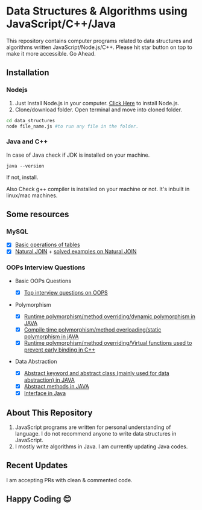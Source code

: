 # Data Structures & Algorithms using JavaScript/C++/Java

This repository contains computer programs related to data structures and algorithms written JavaScript/Node.js/C++.
Please hit star button on top to make it more accessible. Go Ahead.

## Installation

### Nodejs

1. Just Install Node.js in your computer. [Click Here](https://nodejs.org/en/download/) to install Node.js.
2. Clone/download folder. Open terminal and move into cloned folder.

```bash
cd data_structures
node file_name.js #to run any file in the folder.
```

### Java and C++

In case of Java check if JDK is installed on your machine.

```
java --version
```

If not, install.

Also Check g++ compiler is installed on your machine or not. It's inbuilt in linux/mac machines.

## Some resources

### MySQL

- [x] [Basic operations of tables](https://www.w3schools.com/sql/default.asp)
- [x] [Natural JOIN](https://www.youtube.com/watch?v=jRxEjmjIIFs) + [solved examples on Natural JOIN](https://www.w3resource.com/sql-exercises/sql-joins-exercises.php)

### OOPs Interview Questions

- Basic OOPs Questions

  - [x] [Top interview questions on OOPS](https://medium.com/edureka/oops-interview-questions-621fc922cdf4)

- Polymorphism

  - [x] [Runtime polymorphism/method overriding/dynamic polymorphism in JAVA](https://www.youtube.com/watch?v=W2pTtlNaa6s)
  - [x] [Compile time polymorphism/method overloading/static polymorphism in jAVA](https://www.youtube.com/watch?v=_iz6cjXlJfw)
  - [x] [Runtime polymorphism/method overriding/Virtual functions used to prevent early binding in C++](https://www.youtube.com/watch?v=cUCy2ENJjW8)

- Data Abstraction
  - [x] [Abstract keyword and abstract class (mainly used for data abstraction) in JAVA](https://www.youtube.com/watch?v=7nCQ8JPXZEo)
  - [x] [Abstract methods in JAVA](https://www.youtube.com/watch?v=_MeavQdZU_g)
  - [x] [Interface in Java](https://www.youtube.com/results?search_query=smartherd+java+interface)

## About This Repository

1. JavaScript programs are written for personal understanding of language. I do not recommend anyone to write data structures in JavaScript.
2. I mostly write algorithms in Java. I am currently updating Java codes. 

## Recent Updates

I am accepting PRs with clean & commented code.

## Happy Coding 😊
